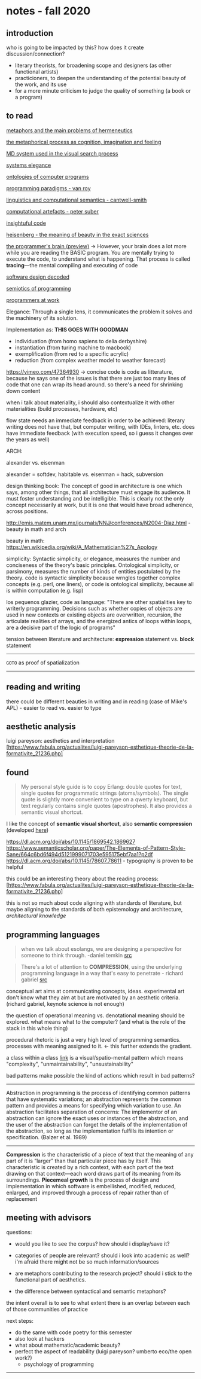 # notes - fall 2020

## introduction

who is going to be impacted by this? how does it create discussion/connection?

- literary theorists, for broadening scope and designers (as other functional artists)
- practicioners, to deepen the understanding of the potential beauty of the work, and its use
- for a more minute criticism to judge the quality of something (a book or a program)

## to read

[metaphors and the main problems of hermeneutics](https://aaaaarg.fail/upload/paul-ricoeur-metaphor-and-the-main-problem-of-hermeneutics.pdf)

[the metaphorical process as cognition, imagination and feeling](https://aaaaarg.fail/upload/paul-ricoeur-the-metaphorical-process-as-cognition-imagination-and-feeling.pdf)

[MD system used in the visual search process](https://psycnet.apa.org/record/2021-28382-001)

[systems elegance](https://sci-hub.mksa.top/10.1109/JSYST.2018.2875152)

[ontologies of computer programs](https://web.archive.org/web/20150707093557/http://home.mis.u-picardie.fr/~site-ic/site/IMG/pdf/ICSOFT2007_final.pdf)

[programming paradigms - van roy](http://www.cs.albany.edu/~sdc/CSI500/Downloads/ProgrammingParadigmsVanRoyChapter.pdf)

[linguistics and computational semantics - cantwell-smith](https://citeseerx.ist.psu.edu/viewdoc/summary?doi=10.1.1.654.5768)

[computational artefacts - peter suber](https://www.academia.edu/7875726/COMPUTATIONAL_ARTEFACTS)

[insightuful code](https://www.hillelwayne.com/post/cleverness/)

[heisenberg - the meaning of beauty in the exact sciences](https://inters.org/heisenberg-beauty-natural-science)

[the programmer's brain (preview)](https://www.manning.com/books/the-programmers-brain) -> However, your brain does a lot more while you are reading the BASIC program. You are mentally trying to execute the code, to understand what is happening. That process is called **tracing**—the mental compiling and executing of code

[software design decoded](https://www.amazon.com/Software-Design-Decoded-Experts-Think/dp/0262035189)

[semiotics of programming](https://dl.acm.org/doi/book/10.5555/1805903)

[programmers at work](https://archive.org/details/programmersatwor00lamm_0)

Elegance: Through a single lens, it communicates the problem it solves and the machinery of its solution.

Implementation as: **THIS GOES WITH GOODMAN**

- individuation (from homo sapiens to delia derbyshire)
- instantiation (from turing machine to macbook)
- exemplification (from red to a specific acrylic)
- reduction (from complex weather model to weather forecast)

https://vimeo.com/47364930 -> concise code is code as litterature, because he says one of the issues is that there are just too many lines of code that one can wrap its head around. so there's a need for shrinking down content

when i talk about materiality, i should also contextualize it with other materialities (build processes, hardware, etc)

flow state needs an immediate feedback in order to be achieved: literary writing does not have that, but computer writing, with IDEs, linters, etc. does have immediate feedback (with execution speed, so i guess it changes over the years as well)

ARCH:

alexander vs. eisenman

alexander = softdev, habitable vs. eisenman = hack, subversion

design thinking book: The concept of good in architecture is one which says, among other things, that all architecture must engage its audience. It must foster understanding and be intelligible. This is clearly not the only concept necessarily at work, but it is one that would have broad adherence, across positions.

http://emis.matem.unam.mx/journals/NNJ/conferences/N2004-Diaz.html - beauty in math and arch

beauty in math: https://en.wikipedia.org/wiki/A_Mathematician%27s_Apology

simplicity: Syntactic simplicity, or elegance, measures the number and conciseness of the theory's basic principles. Ontological simplicity, or parsimony, measures the number of kinds of entities postulated by the theory. code is syntactic simplicity because wrngles together complex concepts (e.g. perl, one liners), or code is ontological simplicity, because all is within computation (e.g. lisp)

los pequenos glazier, code as language: "There are other spatialities key to writerly programming. Decisions such as whether copies of objects are used in new contexts or existing objects are overwritten, recursion, the articulate realities of arrays, and the energized antics of loops within loops, are a decisive part of the logic of programs"

tension between literature and architecture: **expression** statement vs. **block** statement

---

`GOTO` as proof of spatialization

---

## reading and writing

there could be different beauties in writing and in reading (case of Mike's APL) - easier to read vs. easier to type

## aesthetic analysis

luigi pareyson: aesthetics and interpretation [https://www.fabula.org/actualites/luigi-pareyson-esthetique-theorie-de-la-formativite_21236.php]

## found

> My personal style guide is to copy Erlang: double quotes for text, single quotes for programmatic strings (atoms/symbols). The single quote is slightly more convenient to type on a qwerty keyboard, but text regularly contains single quotes (apostrophes). It also provides a semantic visual shortcut.

I like the concept of **semantic visual shortcut**, also **semantic compression** (developed [here](https://caseymuratori.com/blog_0015))

https://dl.acm.org/doi/abs/10.1145/1869542.1869627
https://www.semanticscholar.org/paper/The-Elements-of-Pattern-Style-Sane/664c6bd6f494d5121999071703e595175ebf7aa1?p2df
https://dl.acm.org/doi/abs/10.1145/78607.78611 - typography is proven to be helpful

this could be an interesting theory about the reading process: [https://www.fabula.org/actualites/luigi-pareyson-esthetique-theorie-de-la-formativite_21236.php]

this is not so much about code aligning with standards of literature, but maybe aligning to the standards of both epistemology and architecture, *architectural knowledge*

## programming languages

> when we talk about esolangs, we are designing a perspective for someone to think through. -daniel temkin [src](https://www.artistsandhackers.org/Critical-Code)

> There's a lot of attention to **COMPRESSION**, using the underlying programming language in a way that's easy to penetrate - richard gabriel [src](https://www.dreamsongs.com/PoetryOfProgramming.html)

conceptual art aims at communicating concepts, ideas. experimental art don't know what they aim at but are motivated by an aesthetic criteria. (richard gabriel, keynote science is not enough)

the question of operational meaning vs. denotational meaning should be explored. what means what to the computer? (and what is the role of the stack in this whole thing)

procedural rhetoric is just a very high level of programming semantics. processes with meaning assigned to it. <- this further extends the gradient.

a class within a class [link](https://blog.royalsloth.eu/posts/the-complexity-that-lives-in-the-gui/) is a visual/spatio-mental pattern which means "complexity", "unmaintainability", "unsustainability"

bad patterns make possible the kind of actions which result in bad patterns?

---

Abstraction in programming is the process of identifying common patterns that have systematic variations; an abstraction represents the common pattern and provides a means for specifying which variation to use. An abstraction facilitates separation of concerns: The implementor of an abstraction can ignore the exact uses or instances of the abstraction, and the user of the abstraction can forget the details of the implementation of the abstraction, so long as the implementation fulfills its intention or specification. (Balzer et al. 1989)

---

**Compression** is the characteristic of a piece of text that the meaning of any part of it is “larger” than that particular piece has by itself. This characteristic is created by a rich context, with each part of the text drawing on that context—each word draws part of its meaning from its surroundings.
**Piecemeal growth** is the process of design and implementation in which software is embellished, modified, reduced, enlarged, and improved through a process of repair rather than of replacement

## meeting with advisors

questions:

- would you like to see the corpus? how should i display/save it?

- categories of people are relevant? should i look into academic as well? i'm afraid there might not be so much information/sources

- are metaphors contributing to the research project? should i stick to the functional part of aesthetics.

- the difference between syntactical and semantic metaphors?

the intent overall is to see to what extent there is an overlap between each of those communities of practice

next steps:

- do the same with code poetry for this semester
- also look at hackers
- what about mathematic/academic beauty?
- perfect the aspect of readability (luigi pareyson? umberto eco/the open work?)
  - psychology of programming

---